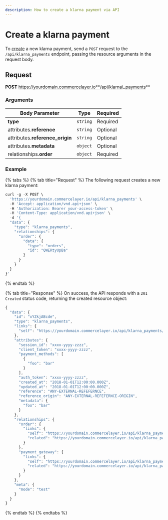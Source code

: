 ```yaml
---
description: How to create a klarna payment via API
---
```


# Create a klarna payment

To [create](https://docs.commercelayer.io/developers/creating-resources) a new klarna payment, send a `POST` request to the `/api/klarna_payments` endpoint, passing the resource arguments in the request body.

## Request

**POST** https://yourdomain.commercelayer.io**/api/klarna\_payments**

### Arguments

| Body Parameter                   | Type     | Required |
| -------------------------------- | -------- | -------- |
| **type**                         | `string` | Required |
| attributes.**reference**         | `string` | Optional |
| attributes.**reference\_origin** | `string` | Optional |
| attributes.**metadata**          | `object` | Optional |
| relationships.**order**          | `object` | Required |

### Example

{% tabs %}
{% tab title="Request" %}
The following request creates a new klarna payment:

```javascript
curl -g -X POST \
  'https://yourdomain.commercelayer.io/api/klarna_payments' \
  -H 'Accept: application/vnd.api+json' \
  -H 'Authorization: Bearer your-access-token' \
  -H 'Content-Type: application/vnd.api+json' \
  -d '{
  "data": {
    "type": "klarna_payments",
    "relationships": {
      "order": {
        "data": {
          "type": "orders",
          "id": "QWERtyUpBa"
        }
      }
    }
  }
}'
```
{% endtab %}

{% tab title="Response" %}
On success, the API responds with a `201 Created` status code, returning the created resource object:

```javascript
{
  "data": {
    "id": "xYZkjABcde",
    "type": "klarna_payments",
    "links": {
      "self": "https://yourdomain.commercelayer.io/api/klarna_payments/xYZkjABcde"
    },
    "attributes": {
      "session_id": "xxxx-yyyy-zzzz",
      "client_token": "xxxx-yyyy-zzzz",
      "payment_methods": [
        {
          "foo": "bar"
        }
      ],
      "auth_token": "xxxx-yyyy-zzzz",
      "created_at": "2018-01-01T12:00:00.000Z",
      "updated_at": "2018-01-01T12:00:00.000Z",
      "reference": "ANY-EXTERNAL-REFEFERNCE",
      "reference_origin": "ANY-EXTERNAL-REFEFERNCE-ORIGIN",
      "metadata": {
        "foo": "bar"
      }
    },
    "relationships": {
      "order": {
        "links": {
          "self": "https://yourdomain.commercelayer.io/api/klarna_payments/xYZkjABcde/relationships/order",
          "related": "https://yourdomain.commercelayer.io/api/klarna_payments/xYZkjABcde/order"
        }
      },
      "payment_gateway": {
        "links": {
          "self": "https://yourdomain.commercelayer.io/api/klarna_payments/xYZkjABcde/relationships/payment_gateway",
          "related": "https://yourdomain.commercelayer.io/api/klarna_payments/xYZkjABcde/payment_gateway"
        }
      }
    },
    "meta": {
      "mode": "test"
    }
  }
}
```
{% endtab %}
{% endtabs %}
